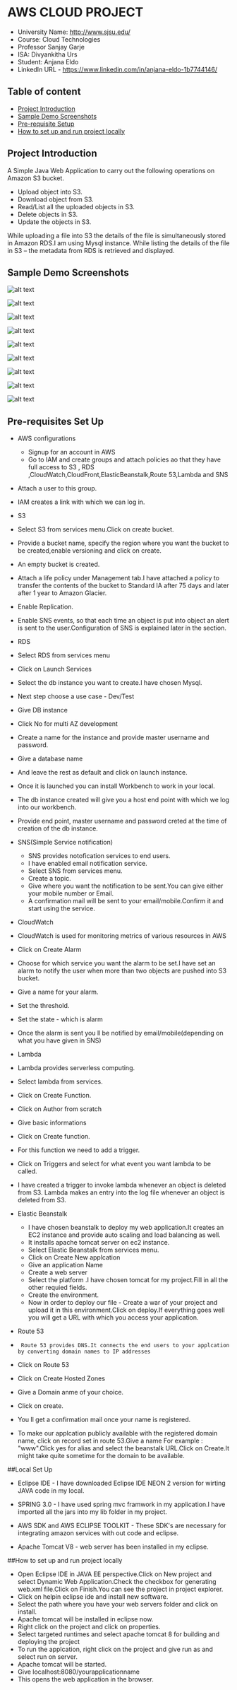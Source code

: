 AWS CLOUD PROJECT
======================

- University Name: http://www.sjsu.edu/ 
- Course: Cloud Technologies
- Professor Sanjay Garje 
- ISA: Divyankitha Urs
- Student: Anjana Eldo
- LinkedIn URL - https://www.linkedin.com/in/anjana-eldo-1b7744146/


## Table of content

- [Project Introduction](#introduction)
- [Sample Demo Screenshots](#screenshots)
- [Pre-requisite Setup](#pre-setup)
- [How to set up and run project locally](#run_local)


## Project Introduction


A Simple Java Web Application to carry out the following operations on Amazon S3 bucket.
  - Upload object into S3.
  - Download object from S3.
  - Read/List all the uploaded objects in S3.
  -	Delete objects in S3.
  -	Update the objects in S3.

While uploading a file into S3 the details of the file is simultaneously stored in Amazon RDS.I am using Mysql instance. While listing the details of the file in S3 – the metadata from RDS is retrieved and displayed.



## Sample Demo Screenshots
![alt text](Images/LoginScreen.png "Login Screen")


![alt text](Images/Update.png "Upload Screen")

![alt text](Images/UpdateSuccess "Upload Screen Success")

![alt text](Images/ReadList "Read/List Screen")

![alt text](Images/Download "Download Object")

![alt text](Images/Update "Update Screen")

![alt text](Images/UpdateSuccess "Update Success")

![alt text](Images/Delete "Delete Screen")

![alt text](Images/DeleteSuccess "Delete Success")


## Pre-requisites Set Up
 - AWS configurations
   - Signup for an account in AWS
   - Go to IAM and create groups and attach policies ao that they have full access to S3 , RDS ,CloudWatch,CloudFront,ElasticBeanstalk,Route 53,Lambda and SNS
  - Attach a user to this group.
  - IAM creates a link with which we can log in.
 - S3 
  - Select S3 from services menu.Click on create bucket.
  - Provide a bucket name, specify the region where you want the bucket to be created,enable versioning and click on create.
  - An empty bucket is created.
  - Attach a life policy under Management tab.I have attached a policy to transfer the contents of the bucket to Standard IA after 75 days and later after 1 year to Amazon Glacier.
  - Enable Replication.
  - Enable SNS events, so that each time an object is put into object an alert is sent to the user.Configuration of SNS is explained later in the section.
- RDS
 - Select RDS from services menu
 - Click on Launch Services
 - Select the db instance you want to create.I have chosen Mysql.
 - Next step choose a use case - Dev/Test
 - Give DB instance 
 - Click No for multi AZ development
 - Create a name for the instance and provide master username and password.
 - Give a database name
 - And leave the rest as default and click on launch instance.
 - Once it is launched you can install Workbench to work in your local.
 - The db instance created will give you a host end point with which we log into our workbench.
 - Provide end point, master username and password creted at the time of creation of the db instance.

- SNS(Simple Service notification)
  - SNS provides notofication services to end users.
  - I have enabled email notification service.
  - Select SNS from services menu.
  - Create a topic.
  - Give where you want the notification to be sent.You can give either your mobile number or Email.
  - A confirmation mail will be sent to your email/mobile.Confirm it and start using the service.

- CloudWatch
 - CloudWatch is used for monitoring metrics of various resources in AWS
 - Click on Create Alarm
 - Choose for which service you want the alarm to be set.I have set an alarm to notify the user when more than two objects are pushed into S3 bucket.
 - Give a name for your alarm.
 - Set the threshold.
 - Set the state - which is alarm
 - Once the alarm is sent you ll be notified by email/mobile(depending on what you have given in SNS)

- Lambda
 - Lambda provides serverless computing.
 - Select lambda from services.
 - Click on Create Function.
 - Click on Author from scratch
 - Give basic informations
 - Click on Create function.
 - For this function we need to add a trigger.
 - Click on Triggers and select for what event you want lambda to be called.
 - I have created a trigger to invoke lambda whenever an object is deleted from S3. Lambda makes an entry into the log file whenever an object is deleted from S3.

- Elastic Beanstalk
	- I have chosen beanstalk to deploy my web application.It creates an EC2 instance and provide auto scaling and load balancing as well.
	- It installs apache tomcat server on ec2 instance.
	- Select Elastic Beanstalk from services menu.
	- Click on Create New applcation
	- Give an application Name
	- Create a web server
	- Select the platform .I have chosen tomcat for my project.Fill in all the other requied fields.
	- Create the environment.
	- Now in order to deploy our file - Create a war of your project and upload it in this environment.Click on deploy.If everything goes well you will get a URL with which you access your application.

- Route 53
 -  	Route 53 provides DNS.It connects the end users to your applcation by converting domain names to IP addresses
 - Click on Route 53
 - Click on Create Hosted Zones
 -  Give a Domain anme of your choice.
 - Click on create.
 - You ll get a confirmation mail once your name is registered.

- To make our applcation publicly available with the registered domain name, click on record set in route 53.Give a name For example : "www".Click yes for alias and select the beanstalk URL.Click on Create.It might take quite sometime for the domain to be available.

##Local Set  Up
 - Eclipse IDE - I have downloaded Eclipse IDE NEON 2 version for wirting JAVA code in my local.

 - SPRING 3.0 - I have used spring mvc framwork in my application.I have imported all the jars into my lib folder in my project.
 
 - AWS SDK and AWS ECLIPSE TOOLKIT - These SDK's are necessary for integrating amazon services with out code and eclipse.

 - Apache Tomcat V8 - web server has been installed in my eclipse.

##How to set up and run project locally

 - Open Eclipse IDE in JAVA EE perspective.Click on New project and select Dynamic Web Application.Check the checkbox for generating web.xml file.Click on Finish.You can see the project in project explorer.
 - Click on helpin eclipse ide and install new software.
 - Select the path where you have your web servers folder and click on install.
 - Apache tomcat will be installed in eclipse now.
 - Right click on the project and click on properties.
 - Select targeted runtimes and select apache tomcat 8 for building and deploying the project 
 - To run the applcation, right click on the project and give run as and select run on server.
 - Apache tomcat will be started.
 - Give localhost:8080/yourapplicationname
 - This opens the web application in the browser.


